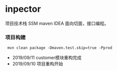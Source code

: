 # inpector
项目技术栈 SSM
maven IDEA
面向切面，接口编程。

### 项目构建
```shell
 mvn clean package -Dmaven.test.skip=true -Pprod
```


* 2019/09/11 customer模块重构完成
* 2019/09/10 项目重构开始